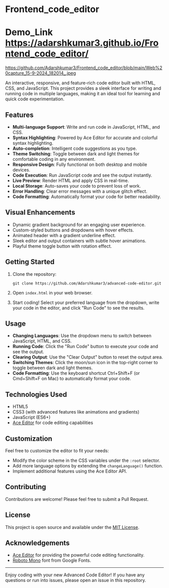 # Frontend_code_editor
# Demo_Link https://adarshkumar3.github.io/Frontend_code_editor/
https://github.com/Adarshkumar3/Frontend_code_editor/blob/main/Web%20capture_15-9-2024_182014_.jpeg

An interactive, responsive, and feature-rich code editor built with HTML, CSS, and JavaScript. This project provides a sleek interface for writing and running code in multiple languages, making it an ideal tool for learning and quick code experimentation.

## Features

- **Multi-language Support**: Write and run code in JavaScript, HTML, and CSS.
- **Syntax Highlighting**: Powered by Ace Editor for accurate and colorful syntax highlighting.
- **Auto-completion**: Intelligent code suggestions as you type.
- **Theme Switching**: Toggle between dark and light themes for comfortable coding in any environment.
- **Responsive Design**: Fully functional on both desktop and mobile devices.
- **Code Execution**: Run JavaScript code and see the output instantly.
- **Live Preview**: Render HTML and apply CSS in real-time.
- **Local Storage**: Auto-saves your code to prevent loss of work.
- **Error Handling**: Clear error messages with a unique glitch effect.
- **Code Formatting**: Automatically format your code for better readability.

## Visual Enhancements

- Dynamic gradient background for an engaging user experience.
- Custom-styled buttons and dropdowns with hover effects.
- Animated header with a gradient underline effect.
- Sleek editor and output containers with subtle hover animations.
- Playful theme toggle button with rotation effect.

## Getting Started

1. Clone the repository:
   ```
   git clone https://github.com/Adarshkumar3/advanced-code-editor.git
   ```

2. Open `index.html` in your web browser.

3. Start coding! Select your preferred language from the dropdown, write your code in the editor, and click "Run Code" to see the results.

## Usage

- **Changing Languages**: Use the dropdown menu to switch between JavaScript, HTML, and CSS.
- **Running Code**: Click the "Run Code" button to execute your code and see the output.
- **Clearing Output**: Use the "Clear Output" button to reset the output area.
- **Switching Themes**: Click the moon/sun icon in the top-right corner to toggle between dark and light themes.
- **Code Formatting**: Use the keyboard shortcut Ctrl+Shift+F (or Cmd+Shift+F on Mac) to automatically format your code.

## Technologies Used

- HTML5
- CSS3 (with advanced features like animations and gradients)
- JavaScript (ES6+)
- [Ace Editor](https://ace.c9.io/) for code editing capabilities

## Customization

Feel free to customize the editor to fit your needs:

- Modify the color scheme in the CSS variables under the `:root` selector.
- Add more language options by extending the `changeLanguage()` function.
- Implement additional features using the Ace Editor API.

## Contributing

Contributions are welcome! Please feel free to submit a Pull Request.

## License

This project is open source and available under the [MIT License](LICENSE).

## Acknowledgements

- [Ace Editor](https://ace.c9.io/) for providing the powerful code editing functionality.
- [Roboto Mono](https://fonts.google.com/specimen/Roboto+Mono) font from Google Fonts.

---

Enjoy coding with your new Advanced Code Editor! If you have any questions or run into issues, please open an issue in this repository.
